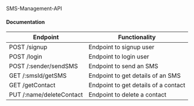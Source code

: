  SMS-Management-API

#### Documentation
Endpoint | Functionality | 
------------ | ------------- | 
POST /signup | Endpoint to signup user | 
POST /login | Endpoint to login user | 
POST /:sender/sendSMS | Endpoint to send an SMS | 
GET /:smsId/getSMS | Endpoint to get details of an SMS | 
GET /getContact | Endpoint to get details of a contact | 
PUT /:name/deleteContact | Endpoint to delete a contact | 